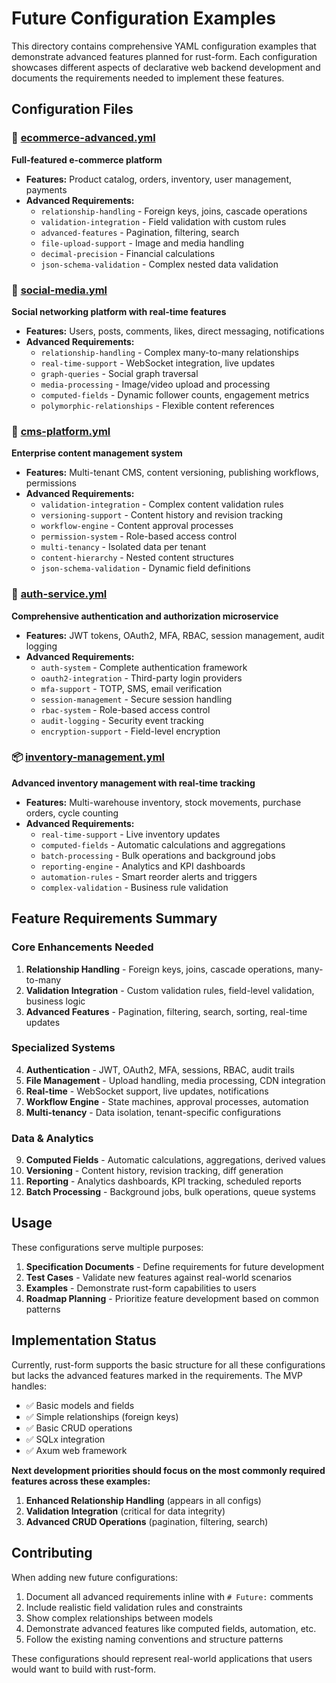 # Future Configuration Examples

This directory contains comprehensive YAML configuration examples that demonstrate advanced features planned for rust-form. Each configuration showcases different aspects of declarative web backend development and documents the requirements needed to implement these features.

## Configuration Files

### 🛒 [ecommerce-advanced.yml](./ecommerce-advanced.yml)
**Full-featured e-commerce platform**
- **Features:** Product catalog, orders, inventory, user management, payments
- **Advanced Requirements:**
  - `relationship-handling` - Foreign keys, joins, cascade operations
  - `validation-integration` - Field validation with custom rules
  - `advanced-features` - Pagination, filtering, search
  - `file-upload-support` - Image and media handling
  - `decimal-precision` - Financial calculations
  - `json-schema-validation` - Complex nested data validation

### 📱 [social-media.yml](./social-media.yml)  
**Social networking platform with real-time features**
- **Features:** Users, posts, comments, likes, direct messaging, notifications
- **Advanced Requirements:**
  - `relationship-handling` - Complex many-to-many relationships
  - `real-time-support` - WebSocket integration, live updates
  - `graph-queries` - Social graph traversal
  - `media-processing` - Image/video upload and processing
  - `computed-fields` - Dynamic follower counts, engagement metrics
  - `polymorphic-relationships` - Flexible content references

### 📝 [cms-platform.yml](./cms-platform.yml)
**Enterprise content management system**
- **Features:** Multi-tenant CMS, content versioning, publishing workflows, permissions
- **Advanced Requirements:**
  - `validation-integration` - Complex content validation rules
  - `versioning-support` - Content history and revision tracking
  - `workflow-engine` - Content approval processes
  - `permission-system` - Role-based access control
  - `multi-tenancy` - Isolated data per tenant
  - `content-hierarchy` - Nested content structures
  - `json-schema-validation` - Dynamic field definitions

### 🔐 [auth-service.yml](./auth-service.yml)
**Comprehensive authentication and authorization microservice**
- **Features:** JWT tokens, OAuth2, MFA, RBAC, session management, audit logging
- **Advanced Requirements:**
  - `auth-system` - Complete authentication framework
  - `oauth2-integration` - Third-party login providers
  - `mfa-support` - TOTP, SMS, email verification
  - `session-management` - Secure session handling
  - `rbac-system` - Role-based access control
  - `audit-logging` - Security event tracking
  - `encryption-support` - Field-level encryption

### 📦 [inventory-management.yml](./inventory-management.yml)
**Advanced inventory management with real-time tracking**
- **Features:** Multi-warehouse inventory, stock movements, purchase orders, cycle counting
- **Advanced Requirements:**
  - `real-time-support` - Live inventory updates
  - `computed-fields` - Automatic calculations and aggregations
  - `batch-processing` - Bulk operations and background jobs
  - `reporting-engine` - Analytics and KPI dashboards
  - `automation-rules` - Smart reorder alerts and triggers
  - `complex-validation` - Business rule validation

## Feature Requirements Summary

### Core Enhancements Needed
1. **Relationship Handling** - Foreign keys, joins, cascade operations, many-to-many
2. **Validation Integration** - Custom validation rules, field-level validation, business logic
3. **Advanced Features** - Pagination, filtering, search, sorting, real-time updates

### Specialized Systems
4. **Authentication** - JWT, OAuth2, MFA, sessions, RBAC, audit trails
5. **File Management** - Upload handling, media processing, CDN integration
6. **Real-time** - WebSocket support, live updates, notifications
7. **Workflow Engine** - State machines, approval processes, automation
8. **Multi-tenancy** - Data isolation, tenant-specific configurations

### Data & Analytics
9. **Computed Fields** - Automatic calculations, aggregations, derived values
10. **Versioning** - Content history, revision tracking, diff generation
11. **Reporting** - Analytics dashboards, KPI tracking, scheduled reports
12. **Batch Processing** - Background jobs, bulk operations, queue systems

## Usage

These configurations serve multiple purposes:

1. **Specification Documents** - Define requirements for future development
2. **Test Cases** - Validate new features against real-world scenarios  
3. **Examples** - Demonstrate rust-form capabilities to users
4. **Roadmap Planning** - Prioritize feature development based on common patterns

## Implementation Status

Currently, rust-form supports the basic structure for all these configurations but lacks the advanced features marked in the requirements. The MVP handles:

- ✅ Basic models and fields
- ✅ Simple relationships (foreign keys)
- ✅ Basic CRUD operations
- ✅ SQLx integration
- ✅ Axum web framework

**Next development priorities should focus on the most commonly required features across these examples:**

1. **Enhanced Relationship Handling** (appears in all configs)
2. **Validation Integration** (critical for data integrity)
3. **Advanced CRUD Operations** (pagination, filtering, search)

## Contributing

When adding new future configurations:

1. Document all advanced requirements inline with `# Future:` comments
2. Include realistic field validation rules and constraints
3. Show complex relationships between models
4. Demonstrate advanced features like computed fields, automation, etc.
5. Follow the existing naming conventions and structure patterns

These configurations should represent real-world applications that users would want to build with rust-form.